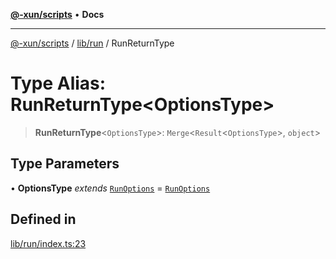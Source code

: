 [**@-xun/scripts**](../../../README.md) • **Docs**

***

[@-xun/scripts](../../../README.md) / [lib/run](../README.md) / RunReturnType

# Type Alias: RunReturnType\<OptionsType\>

> **RunReturnType**\<`OptionsType`\>: `Merge`\<`Result`\<`OptionsType`\>, `object`\>

## Type Parameters

• **OptionsType** *extends* [`RunOptions`](RunOptions.md) = [`RunOptions`](RunOptions.md)

## Defined in

[lib/run/index.ts:23](https://github.com/Xunnamius/xscripts/blob/154567d6fca3f6cf244137e710b029af872e1d9e/lib/run/index.ts#L23)
